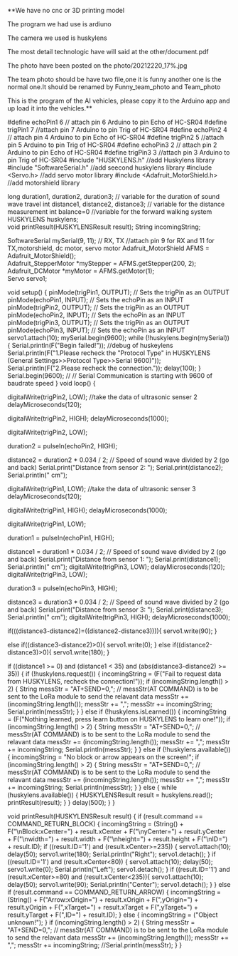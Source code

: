 **We have no cnc or 3D printing model

The program we had use is ardiuno

The camera we used is huskylens

The most detail technologic have will said at the other/document.pdf

The photo have been posted on the photo/20212220_17%.jpg

The team photo should be have two file,one it is funny another one is the normal one.It should be renamed by Funny_team_photo and Team_photo

This is the program of the AI vehicles, please copy it to the Arduino app and up load it into the vehicles.**


#define echoPin1 6 // attach pin 6 Arduino to pin Echo of HC-SR04
#define trigPin1 7 //attach pin 7 Arduino to pin Trig of HC-SR04
#define echoPin2 4 // attach pin 4 Arduino to pin Echo of HC-SR04
#define trigPin2 5 //attach pin 5 Arduino to pin Trig of HC-SR04
#define echoPin3 2 // attach pin 2 Arduino to pin Echo of HC-SR04
#define trigPin3 3 //attach pin 3 Arduino to pin Trig of HC-SR04
#include "HUSKYLENS.h"              //add Huskylens library
#include "SoftwareSerial.h"         //add seecond huskylens library
#include <Servo.h>                  //add servo motor library
#include <Adafruit_MotorShield.h>   //add motorshield library

long duration1, duration2, duration3; // variable for the duration of sound wave travel
int distance1, distance2, distance3; // variable for the distance measurement
int balance=0                        //variable for the forward walking system
HUSKYLENS huskylens;   
void printResult(HUSKYLENSResult result);
String incomingString;

SoftwareSerial mySerial(9, 11); // RX, TX                        //attach pin 9 for RX and 11 for TX,motorshield, dc motor, servo motor
Adafruit_MotorShield AFMS = Adafruit_MotorShield();              
Adafruit_StepperMotor *myStepper = AFMS.getStepper(200, 2);      
Adafruit_DCMotor *myMotor = AFMS.getMotor(1);                    
Servo servo1;

void setup() {
  pinMode(trigPin1, OUTPUT); // Sets the trigPin as an OUTPUT
  pinMode(echoPin1, INPUT); // Sets the echoPin as an INPUT
  pinMode(trigPin2, OUTPUT); // Sets the trigPin as an OUTPUT
  pinMode(echoPin2, INPUT); // Sets the echoPin as an INPUT
  pinMode(trigPin3, OUTPUT); // Sets the trigPin as an OUTPUT
  pinMode(echoPin3, INPUT); // Sets the echoPin as an INPUT
  servo1.attach(10);
  mySerial.begin(9600);
  while (!huskylens.begin(mySerial)) 
  {
    Serial.println(F("Begin failed!"));                                  //debug of huskeylens
    Serial.println(F("1.Please recheck the \"Protocol Type\" in HUSKYLENS (General Settings>>Protocol Type>>Serial 9600)"));
    Serial.println(F("2.Please recheck the connection."));
    delay(100);
  }
  Serial.begin(9600); // // Serial Communication is starting with 9600 of baudrate speed
}
void loop() { 

  digitalWrite(trigPin2, LOW);                  //take the data of ultrasonic senser 2
  delayMicroseconds(120);

  digitalWrite(trigPin2, HIGH);
  delayMicroseconds(1000);

  digitalWrite(trigPin2, LOW);

  duration2 = pulseIn(echoPin2, HIGH);

  distance2 = duration2 * 0.034 / 2; // Speed of sound wave divided by 2 (go and back)
  Serial.print("Distance from sensor 2: ");
  Serial.print(distance2);
  Serial.println(" cm");

  digitalWrite(trigPin1, LOW);                    //take the data of ultrasonic senser 3
  delayMicroseconds(120);

  digitalWrite(trigPin1, HIGH);
  delayMicroseconds(1000);

  digitalWrite(trigPin1, LOW);

  duration1 = pulseIn(echoPin1, HIGH);

  distance1 = duration1 * 0.034 / 2; // Speed of sound wave divided by 2 (go and back)
  Serial.print("Distance from sensor 1: ");
  Serial.print(distance1);
  Serial.println(" cm");
  digitalWrite(trigPin3, LOW);
  delayMicroseconds(120);
  digitalWrite(trigPin3, LOW);

  duration3 = pulseIn(echoPin3, HIGH);

  distance3 = duration3 * 0.034 / 2; // Speed of sound wave divided by 2 (go and back)
  Serial.print("Distance from sensor 3: ");
  Serial.print(distance3);
  Serial.println(" cm");
  digitalWrite(trigPin3, HIGH);
  delayMicroseconds(1000);

  
if(((distance3-distance2)=((distance2-distance3)))){
  servo1.write(90);
}

else if((distance3-distance2)>0){
  servo1.write(0);
}
else if((distance2-distance3)>0){
  servo1.write(180);
}


  if ((distance1 >= 0) and (distance1 < 35) and (abs(distance3-distance2) >= 35)) {
    if (!huskylens.request()) {
      incomingString = (F("Fail to request data from HUSKYLENS, recheck the connection!"));
      if (incomingString.length() > 2) {
        String messStr = "AT+SEND=0,";              // messStr(AT COMMAND) is to be sent to the LoRa module to send the relavant data
        messStr += (incomingString.length());
        messStr += ",";
        messStr += incomingString;
        Serial.println(messStr);
      }
    }
    else if (!huskylens.isLearned()) {
      incomingString = (F("Nothing learned, press learn button on HUSKYLENS to learn one!"));
      if (incomingString.length() > 2) {
        String messStr = "AT+SEND=0,";              // messStr(AT COMMAND) is to be sent to the LoRa module to send the relavant data
        messStr += (incomingString.length());
        messStr += ",";
        messStr += incomingString;
        Serial.println(messStr);
      }
    }
    else if (!huskylens.available()) {
      incomingString = "No block or arrow appears on the screen!";
      if (incomingString.length() > 2) {
        String messStr = "AT+SEND=0,";              // messStr(AT COMMAND) is to be sent to the LoRa module to send the relavant data
        messStr += (incomingString.length());
        messStr += ",";
        messStr += incomingString;
        Serial.println(messStr);
      }
    }
    else
    {
      while (huskylens.available())
      {
        HUSKYLENSResult result = huskylens.read();
        printResult(result);
      }
    }
    delay(500);
  }
}

void printResult(HUSKYLENSResult result) {
  if (result.command == COMMAND_RETURN_BLOCK) {
    incomingString = (String() + F("\nBlock:xCenter=") + result.xCenter + F("\nyCenter=") + result.yCenter + F("\nwidth=") + result.width + F("\nheight=") + result.height + F("\nID=") + result.ID);
    if ((result.ID='1') and (result.xCenter>=235)) {
      servo1.attach(10);
      delay(50);
      servo1.write(180);
      Serial.println("Right");
      servo1.detach();
    }
    if ((result.ID='1') and (result.xCenter<80)) {
      servo1.attach(10);
      delay(50);
      servo1.write(0);
      Serial.println("Left");
      servo1.detach();
    }
    if ((result.ID='1') and (result.xCenter>=80) and (result.xCenter<235)){
      servo1.attach(10);
      delay(50);
      servo1.write(90);
      Serial.println("Center");
      servo1.detach();
    }
  }
  else if (result.command == COMMAND_RETURN_ARROW) {
    incomingString = (String() + F("Arrow:xOrigin=") + result.xOrigin + F(",yOrigin=") + result.yOrigin + F(",xTarget=") + result.xTarget + F(",yTarget=") + result.yTarget + F(",ID=") + result.ID);
  }
  else {
    incomingString = ("Object unknown!");
  }
  if (incomingString.length() > 2) {
    String messStr = "AT+SEND=0,";              // messStr(AT COMMAND) is to be sent to the LoRa module to send the relavant data
    messStr += (incomingString.length());
    messStr += ",";
    messStr += incomingString;
    //Serial.println(messStr);
  }
}

